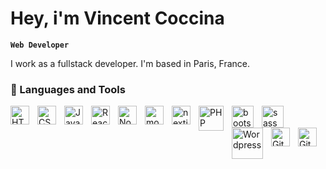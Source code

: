 # Hey, i'm Vincent Coccina

**`Web Developer`**

I work as a fullstack developer. I'm based in Paris, France.

### 🧰 Languages and Tools

<img align="left" alt="HTML" width="30px" style="padding-right:10px;" src="https://cdn.jsdelivr.net/gh/devicons/devicon/icons/html5/html5-plain.svg" />
<img align="left" alt="CSS" width="30px" style="padding-right:10px;" src="https://cdn.jsdelivr.net/gh/devicons/devicon/icons/css3/css3-plain.svg" />
<img align="left" alt="JavaScript" width="30px" style="padding-right:10px;" src="https://cdn.jsdelivr.net/gh/devicons/devicon/icons/javascript/javascript-plain.svg" />
<img align="left" alt="React" width="30px" style="padding-right:10px;" src="https://cdn.jsdelivr.net/gh/devicons/devicon/icons/react/react-original.svg" />
<img align="left" alt="NodeJS" width="30px" style="padding-right:10px;" src="https://cdn.jsdelivr.net/gh/devicons/devicon/icons/nodejs/nodejs-original.svg" />
<img align="left" alt="mongoDB" width="30px" style="padding-right:10px;" 
src="https://cdn.cdnlogo.com/logos/m/30/mongodb-icon.svg" />
<img align="left" alt="nextjs" width="30px" style="padding-right:10px;" 
src="https://cdn.cdnlogo.com/logos/n/80/next-js.svg" />
<img align="left" alt="PHP" width="40px" style="padding-right:10px;" 
src="https://cdn.cdnlogo.com/logos/p/44/php.svg" />
<img align="left" alt="bootstrap" width="35px" style="padding-right:10px;" 
src="https://cdn.cdnlogo.com/logos/b/74/bootstrap-5.svg" />
<img align="left" alt="sass" width="35px" style="padding-right:10px;" 
src="https://cdn.cdnlogo.com/logos/s/90/sass.svg" />
<img align="left" alt="Wordpress" width="50px" style="padding-right:10px;" 
src="https://cdn.cdnlogo.com/logos/w/65/wordpress.svg" />
<img align="left" alt="Git" width="30px" style="padding-right:10px;" src="https://cdn.jsdelivr.net/gh/devicons/devicon/icons/git/git-original.svg" />
<img align="left" alt="GitHub" width="30px" style="padding-right:10px;" src="https://cdn.jsdelivr.net/gh/devicons/devicon/icons/github/github-original.svg" />
<br />
